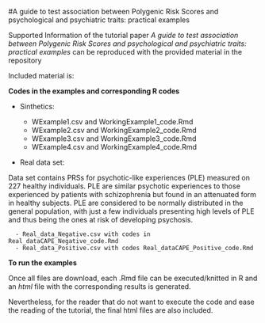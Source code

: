 #A guide to test association between Polygenic Risk Scores and psychological and psychiatric traits: practical examples

Supported Information of the tutorial paper *A guide to test association between Polygenic Risk Scores and psychological and psychiatric traits: practical examples* can be reproduced with the provided material in the repository

Included material is: 
 
**Codes in the examples and corresponding R codes**
   - Sinthetics: 
   
       - WExample1.csv and WorkingExample1_code.Rmd
       - WExample2.csv and WorkingExample2_code.Rmd
       - WExample3.csv and WorkingExample3_code.Rmd
       - WExample4.csv and WorkingExample4_code.Rmd
   
   - Real data set: 
   
   Data set contains PRSs for psychotic-like experiences (PLE) measured on 227 healthy individuals. PLE are similar psychotic experiences to those experienced by patients with schizophrenia but found in an attenuated form in healthy subjects. PLE are considered to be normally distributed in the general population, with just a few individuals presenting high levels of PLE and thus being the ones at risk of developing psychosis. 
   
      - Real_data_Negative.csv with codes in Real_dataCAPE_Negative_code.Rmd 
      - Real_data_Positive.csv with codes Real_dataCAPE_Positive_code.Rmd
   
   

 
 **To run the examples**
 
   Once all files are download, each .Rmd file can be executed/knitted in R and an *html* file with the corresponding results is generated.
   
   Nevertheless, for the reader that do not want to execute the code and ease the reading of the tutorial, the final html files are also included.

